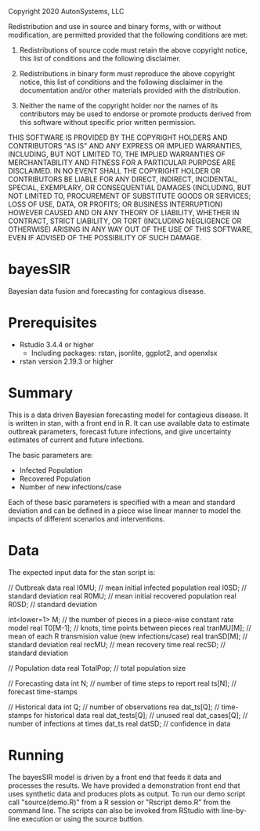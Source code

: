 Copyright 2020 AutonSystems, LLC

Redistribution and use in source and binary forms, with or without modification, are permitted provided that the following conditions are met:

1. Redistributions of source code must retain the above copyright notice, this list of conditions and the following disclaimer.

2. Redistributions in binary form must reproduce the above copyright notice, this list of conditions and the following disclaimer in the documentation and/or other materials provided with the distribution.

3. Neither the name of the copyright holder nor the names of its contributors may be used to endorse or promote products derived from this software without specific prior written permission.

THIS SOFTWARE IS PROVIDED BY THE COPYRIGHT HOLDERS AND CONTRIBUTORS "AS IS" AND ANY EXPRESS OR IMPLIED WARRANTIES, INCLUDING, BUT NOT LIMITED TO, THE IMPLIED WARRANTIES OF MERCHANTABILITY AND FITNESS FOR A PARTICULAR PURPOSE ARE DISCLAIMED. IN NO EVENT SHALL THE COPYRIGHT HOLDER OR CONTRIBUTORS BE LIABLE FOR ANY DIRECT, INDIRECT, INCIDENTAL, SPECIAL, EXEMPLARY, OR CONSEQUENTIAL DAMAGES (INCLUDING, BUT NOT LIMITED TO, PROCUREMENT OF SUBSTITUTE GOODS OR SERVICES; LOSS OF USE, DATA, OR PROFITS; OR BUSINESS INTERRUPTION) HOWEVER CAUSED AND ON ANY THEORY OF LIABILITY, WHETHER IN CONTRACT, STRICT LIABILITY, OR TORT (INCLUDING NEGLIGENCE OR OTHERWISE) ARISING IN ANY WAY OUT OF THE USE OF THIS SOFTWARE, EVEN IF ADVISED OF THE POSSIBILITY OF SUCH DAMAGE.


# bayesSIR

Bayesian data fusion and forecasting for contagious disease.

# Prerequisites

- Rstudio 3.4.4 or higher
  - Including packages: rstan, jsonlite, ggplot2, and openxlsx
- rstan version 2.19.3 or higher

# Summary

This is a data driven Bayesian forecasting model for contagious disease. It is written in stan, with a front end in R. It can use available data to estimate outbreak parameters, forecast future infections, and give uncertainty estimates of current and future infections.

The basic parameters are:
- Infected Population
- Recovered Population
- Number of new infections/case

Each of these basic parameters is specified with a mean and standard deviation and can be defined in a piece wise linear manner to model the impacts of different scenarios and interventions.

# Data
The expected input data for the stan script is:

  // Outbreak data
  real I0MU; // mean initial infected population
  real I0SD; // standard deviation
  real R0MU; // mean initial recovered population
  real R0SD; // standard deviation
  
  int<lower=1> M; // the number of pieces in a piece-wise constant rate model
  real T0[M-1]; // knots, time points between pieces
  real tranMU[M]; // mean of each R transmision value (new infections/case)
  real tranSD[M]; // standard deviation
  real recMU; // mean recovery time
  real recSD; // standard deviation
  
  // Population data
  real TotalPop; // total population size
  
  // Forecasting data
  int N; // number of time steps to report
  real ts[N]; // forecast time-stamps
  
  // Historical data
  int Q; // number of observations
  rea dat_ts[Q]; // time-stamps for historical data
  real dat_tests[Q]; // unused
  real dat_cases[Q]; // number of infections at times dat_ts
  real datSD; // confidence in data
  
# Running
The bayesSIR model is driven by a front end that feeds it data and processes the results. We have provided a demonstration front end that uses synthetic data and produces plots as output. To run our demo script call "source(demo.R)" from a R session or "Rscript demo.R" from the command line. The scripts can also be invoked from RStudio with line-by-line execution or using the source buttion.




